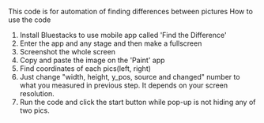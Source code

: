 This code is for automation of finding differences between pictures
How to use the code
1. Install Bluestacks to use mobile app called 'Find the Difference'
2. Enter the app and any stage and then make a fullscreen
3. Screenshot the whole screen 
4. Copy and paste the image on the 'Paint' app
5. Find coordinates of each pics(left, right)
6. Just change "width, height, y_pos, source and changed" number to what you measured in previous step. It depends on your screen resolution.
7. Run the code and click the start button while pop-up is not hiding any of two pics.
